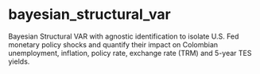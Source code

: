 # bayesian_structural_var
Bayesian Structural VAR with agnostic identification to isolate U.S. Fed monetary policy shocks and quantify their impact on Colombian unemployment, inflation, policy rate, exchange rate (TRM) and 5-year TES yields.
